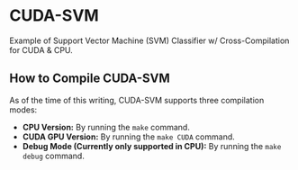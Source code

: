 # CUDA-SVM
Example of Support Vector Machine (SVM) Classifier w/ Cross-Compilation for CUDA & CPU.

## How to Compile CUDA-SVM

As of the time of this writing, CUDA-SVM supports three compilation modes:
- **CPU Version:** By running the `make` command.
- **CUDA GPU Version:** By running the `make CUDA` command.
- **Debug Mode (Currently only supported in CPU):** By running the `make debug` command.
